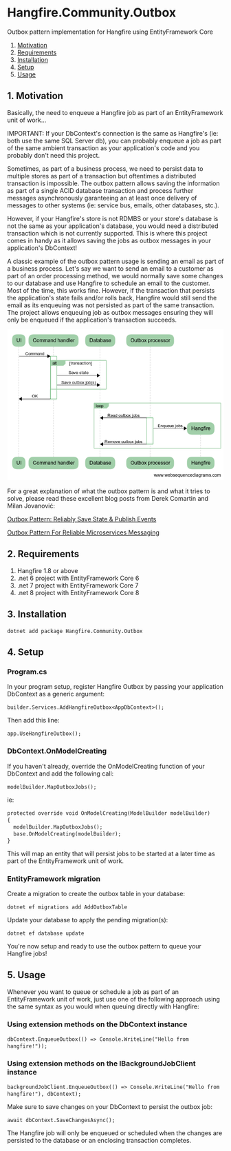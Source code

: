 # Hangfire.Community.Outbox
Outbox pattern implementation for Hangfire using EntityFramework Core

1. [Motivation](#1-motivation)
2. [Requirements](#2-requirements)
3. [Installation](#3-installation)
4. [Setup](#4-setup)
5. [Usage](#5-usage)

## 1. Motivation
Basically, the need to enqueue a Hangfire job as part of an EntityFramework unit of work...

IMPORTANT: If your DbContext's connection is the same as Hangfire's (ie: both use the same SQL Server db), you can probably enqueue a job as part of the same ambient transaction as your application's code and you probably don't need this project.

Sometimes, as part of a business process, we need to persist data to multiple stores as part of a transaction but oftentimes a distributed transaction is impossible.  The outbox pattern allows saving the information as part of a single ACID database transaction and process further messages asynchronously garanteeing an at least once delivery of messages to other systems (ie: service bus, emails, other databases, stc.).  

However, if your Hangfire's store is not RDMBS or your store's database is not the same as your application's database, you would need a distributed transaction which is not currently supported.  This is where this project comes in handy as it allows saving the jobs as outbox messages in your application's DbContext!

A classic example of the outbox pattern usage is sending an email as part of a business process.  Let's say we want to send an email to a customer as part of an order processing method, we would normally save some changes to our database and use Hangfire to schedule an email to the customer.  Most of the time, this works fine.  However, if the transaction that persists the application's state fails and/or rolls back, Hangfire would still send the email as its enqueuing was not persisted as part of the same transaction.  The project allows enqueuing job as outbox messages ensuring they will only be enqueued if the application's transaction succeeds.

![Diagram](https://raw.githubusercontent.com/BredStik/Hangfire.Community.Outbox/2ed5b4df772f15531d7d8197e8bc078a73630114/diagram.png)

For a great explanation of what the outbox pattern is and what it tries to solve, please read these excellent blog posts from Derek Comartin and Milan Jovanović:

[Outbox Pattern: Reliably Save State & Publish Events](https://codeopinion.com/outbox-pattern-reliably-save-state-publish-events/)

[Outbox Pattern For Reliable Microservices Messaging](https://www.milanjovanovic.tech/blog/outbox-pattern-for-reliable-microservices-messaging)

## 2. Requirements
1. Hangfire 1.8 or above
2. .net 6 project with EntityFramework Core 6
3. .net 7 project with EntityFramework Core 7
4. .net 8 project with EntityFramework Core 8

## 3. Installation
```
dotnet add package Hangfire.Community.Outbox
```

## 4. Setup
### Program.cs
In your program setup, register Hangfire Outbox by passing your application DbContext as a generic argument:

```
builder.Services.AddHangfireOutbox<AppDbContext>();
```

Then add this line:

```
app.UseHangfireOutbox();
```
### DbContext.OnModelCreating

If you haven't already, override the OnModelCreating function of your DbContext and add the following call:
```
modelBuilder.MapOutboxJobs();
```

ie:

```
protected override void OnModelCreating(ModelBuilder modelBuilder)
{
  modelBuilder.MapOutboxJobs();
  base.OnModelCreating(modelBuilder);
}
```

This will map an entity that will persist jobs to be started at a later time as part of the EntityFramework unit of work.

### EntityFramework migration
Create a migration to create the outbox table in your database:
```
dotnet ef migrations add AddOutboxTable
```
Update your database to apply the pending migration(s):
```
dotnet ef database update
```

You're now setup and ready to use the outbox pattern to queue your Hangfire jobs!

## 5. Usage
Whenever you want to queue or schedule a job as part of an EntityFramework unit of work, just use one of the following approach using the same syntax as you would when queuing directly with Hangfire:
### Using extension methods on the DbContext instance
```
dbContext.EnqueueOutbox(() => Console.WriteLine("Hello from hangfire!"));
```

### Using extension methods on the IBackgroundJobClient instance
```
backgroundJobClient.EnqueueOutbox(() => Console.WriteLine("Hello from hangfire!"), dbContext);
```

Make sure to save changes on your DbContext to persist the outbox job:
```
await dbContext.SaveChangesAsync();
```

The Hangfire job will only be enqueued or scheduled when the changes are persisted to the database or an enclosing transaction completes.
